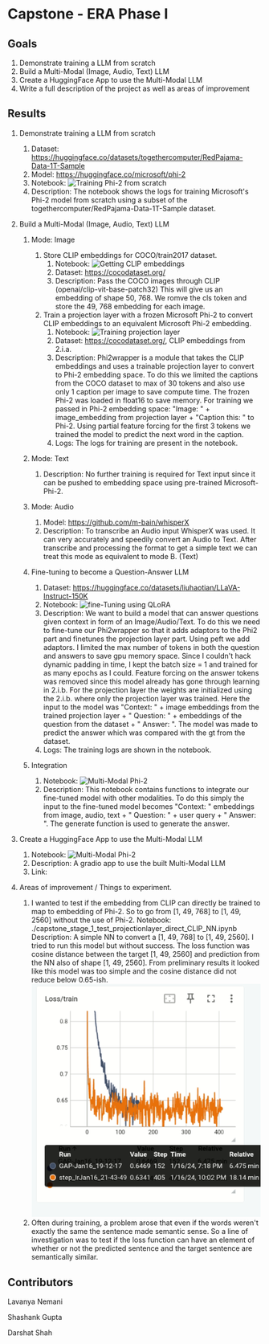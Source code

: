 # Capstone - ERA Phase I 

## Goals 
1. Demonstrate training a LLM from scratch 
2. Build a Multi-Modal (Image, Audio, Text) LLM 
3. Create a HuggingFace App to use the Multi-Modal LLM 
4. Write a full description of the project as well as areas of improvement 

## Results 
1. Demonstrate training a LLM from scratch 
    1. Dataset: https://huggingface.co/datasets/togethercomputer/RedPajama-Data-1T-Sample
    2. Model: https://huggingface.co/microsoft/phi-2
    3. Notebook: ![Training Phi-2 from scratch](./capstone_stage_0_train_phi2_scratch.ipynb)
    4. Description: The notebook shows the logs for training Microsoft's Phi-2 model from scratch using a subset of the togethercomputer/RedPajama-Data-1T-Sample dataset.

2. Build a Multi-Modal (Image, Audio, Text) LLM
    1. Mode: Image 
        1. Store CLIP embeddings for COCO/train2017 dataset. 
            1. Notebook: ![Getting CLIP embeddings](./capstone_stage_1_get_CLIP_embeddings.ipynb) 
            2. Dataset: https://cocodataset.org/
            3. Description: Pass the COCO images through CLIP (openai/clip-vit-base-patch32) This will give us an embedding of shape 50, 768. We romve the cls token and store the 49, 768 embedding for each image. 
        2. Train a projection layer with a frozen Microsoft Phi-2 to convert CLIP embeddings to an equivalent Microsoft Phi-2 embedding. 
            1. Notebook: ![Training projection layer](./capstone_stage_1_projectionlayer_train_phi2.ipynb) 
            2. Dataset: https://cocodataset.org/, CLIP embeddings from 2.i.a. 
            3. Description: Phi2wrapper is a module that takes the CLIP embeddings and uses a trainable projection layer to convert to Phi-2 embedding space. To do this we limited the captions from the COCO dataset to max of 30 tokens and also use only 1 caption per image to save compute time. The frozen Phi-2 was loaded in float16 to save memory. For training we passed in Phi-2 embedding space: "Image: " + image_embedding from projection layer + "Caption this: " to Phi-2. Using partial feature forcing for the first 3 tokens we trained the model to predict the next word in the caption. 
            4. Logs: The logs for training are present in the notebook. 
            
    2. Mode: Text 
        1. Description: No further training is required for Text input since it can be pushed to embedding space using pre-trained Microsoft-Phi-2. 
        
    3. Mode: Audio
        1. Model: https://github.com/m-bain/whisperX
        2. Description: To transcribe an Audio input WhisperX was used. It can very accurately and speedily convert an Audio to Text. After transcribe and processing the format to get a simple text we can treat this mode as equivalent to mode B. (Text)
        
    4. Fine-tuning to become a Question-Answer LLM 
        1. Dataset: https://huggingface.co/datasets/liuhaotian/LLaVA-Instruct-150K
        2. Notebook: ![fine-Tuning using QLoRA](./capstone_stage_2_finetune_QLora.ipynb) 
        3. Description: We want to build a model that can answer questions given context in form of an Image/Audio/Text. To do this we need to fine-tune our Phi2wrapper so that it adds adaptors to the Phi2 part and finetunes the projection layer part. Using peft we add adaptors. I limited the max number of tokens in both the question and answers to save gpu memory space. Since I couldn't hack dynamic padding in time, I kept the batch size = 1 and trained for as many epochs as I could. Feature forcing on the answer tokens was removed since this model already has gone through learning in 2.i.b. For the projection layer the weights are initialized using the 2.i.b. where only the projection layer was trained. Here the input to the model was "Context: " + image embeddings from the trained projection layer + " Question: " + embeddings of the question from the dataset  + " Answer: ". The model was made to predict the answer which was compared with the gt from the dataset. 
        4. Logs: The training logs are shown in the notebook. 
    
    5. Integration 
        1. Notebook: ![Multi-Modal Phi-2](./capstone_stage_2_integrate.ipynb) 
        2. Description: This notebook contains functions to integrate our fine-tuned model with other modalities. To do this simply the input to the fine-tuned model becomes "Context: " embeddings from image, audio, text + " Question: " + user query + " Answer: ". The generate function is used to generate the answer. 
        
3. Create a HuggingFace App to use the Multi-Modal LLM 
    1. Notebook: ![Multi-Modal Phi-2](./capstone_stage_2_integrate.ipynb) 
    2. Description: A gradio app to use the built Multi-Modal LLM
    3. Link: 

4. Areas of improvement / Things to experiment. 
    1. I wanted to test if the embedding from CLIP can directly be trained to map to embedding of Phi-2. So to go from [1, 49, 768] to [1, 49, 2560] without the use of Phi-2. 
        Notebook: ./capstone_stage_1_test_projectionlayer_direct_CLIP_NN.ipynb
        Description: A simple NN to convert a [1, 49, 768] to [1, 49, 2560]. I tried to run this model but without success. The loss function was cosine distance between the target [1, 49, 2560] and prediction from the NN also of shape [1, 49, 2560]. From preliminary results it looked like this model was too simple and the cosine distance did not reduce below 0.65-ish. 
        ![test_CLIP_NN](./result_graphs/test_CLIP_NN.png)
    2. Often during training, a problem arose that even if the words weren't exactly the same the sentence made semantic sense. So a line of investigation was to test if the loss function can have an element of whether or not the predicted sentence and the target sentence are semantically similar. 

Contributors
-------------------------
Lavanya Nemani

Shashank Gupta

Darshat Shah 
